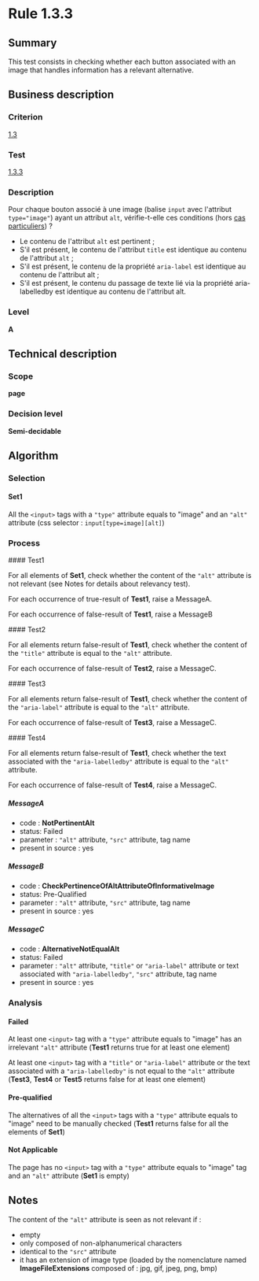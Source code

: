 # Rule 1.3.3

## Summary

This test consists in checking whether each button associated with an image that handles information has a relevant alternative.

## Business description

### Criterion

[1.3](http://references.modernisation.gouv.fr/referentiel-technique-0#crit-1-3)

### Test

[1.3.3](http://references.modernisation.gouv.fr/referentiel-technique-0#test-1-3-3)

### Description

Pour chaque bouton associ&eacute; &agrave; une image (balise `input` avec l'attribut `type="image"`) ayant un attribut `alt`, v&eacute;rifie-t-elle ces conditions (hors <a href="http://references.modernisation.gouv.fr/referentiel-technique-0#cpCrit1-3" title="Cas particuliers pour le crit&egrave;re 1.3">cas particuliers</a>) ?

 * Le contenu de l'attribut `alt` est pertinent ;
 * S'il est pr&eacute;sent, le contenu de l'attribut `title` est identique au contenu de l'attribut `alt` ;
 * S'il est pr&eacute;sent, le contenu de la propri&eacute;t&eacute; `aria-label` est identique au contenu de l'attribut alt ;
 * S'il est pr&eacute;sent, le contenu du passage de texte lié via la propriété aria-labelledby est identique au contenu de l'attribut alt.

### Level

**A**

## Technical description

### Scope

**page**

### Decision level

**Semi-decidable**

## Algorithm

### Selection

#### Set1

All the `<input>` tags with a `"type"` attribute equals to "image" and an `"alt"` attribute (css selector : `input[type=image][alt]`)

### Process

#### Test1

For all elements of **Set1**, check whether the content of the `"alt"` attribute is not relevant (see Notes for details about relevancy test). 

For each occurrence of true-result of **Test1**, raise a MessageA.

For each occurrence of false-result of **Test1**, raise a MessageB

#### Test2

For all elements return false-result of **Test1**, check whether the content of the `"title"` attribute is equal to the `"alt"` attribute.

For each occurrence of false-result of **Test2**, raise a MessageC.

#### Test3

For all elements return false-result of **Test1**, check whether the content of the `"aria-label"` attribute is equal to the `"alt"` attribute.

For each occurrence of false-result of **Test3**, raise a MessageC.

#### Test4

For all elements return false-result of **Test1**, check whether the text associated with the `"aria-labelledby"` attribute is equal to the `"alt"` attribute.

For each occurrence of false-result of **Test4**, raise a MessageC.

##### MessageA 

-    code : **NotPertinentAlt** 
-    status: Failed
-    parameter : `"alt"` attribute, `"src"` attribute, tag name
-    present in source : yes

##### MessageB 

-    code : **CheckPertinenceOfAltAttributeOfInformativeImage** 
-    status: Pre-Qualified
-    parameter : `"alt"` attribute, `"src"` attribute, tag name
-    present in source : yes

##### MessageC 

-    code : **AlternativeNotEqualAlt** 
-    status: Failed
-    parameter : `"alt"` attribute, `"title"` or `"aria-label"` attribute or text associated with `"aria-labelledby"`, `"src"` attribute, tag name
-    present in source : yes

### Analysis

#### Failed

At least one `<input>` tag with a `"type"` attribute equals to "image" has an irrelevant `"alt"` attribute (**Test1** returns true for at least one element)

At least one `<input>` tag with a `"title"` or `"aria-label"` attribute or the text associated with a `"aria-labelledby"` is not equal to the `"alt"` attribute (**Test3**, **Test4** or **Test5** returns false for at least one element)

#### Pre-qualified

The alternatives of all the `<input>` tags with a `"type"` attribute equals to "image" need to be manually checked (**Test1** returns false for all the elements of **Set1**) 

#### Not Applicable

The page has no `<input>` tag with a `"type"` attribute equals to "image" tag and an `"alt"` attribute (**Set1** is empty)

## Notes

The content of the `"alt"` attribute is seen as not relevant if :

- empty
- only composed of non-alphanumerical characters
- identical to the `"src"` attribute
- it has an extension of image type (loaded by the nomenclature named **ImageFileExtensions** composed of : jpg, gif, jpeg, png, bmp)
